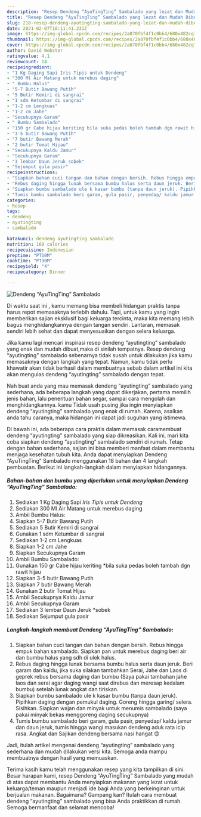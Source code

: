```yaml
---
description: "Resep Dendeng “AyuTingTing” Sambalado yang lezat dan Mudah Dibuat"
title: "Resep Dendeng “AyuTingTing” Sambalado yang lezat dan Mudah Dibuat"
slug: 218-resep-dendeng-ayutingting-sambalado-yang-lezat-dan-mudah-dibuat
date: 2021-02-07T18:11:41.231Z
image: https://img-global.cpcdn.com/recipes/2a870fbf4f1c0bb4/680x482cq70/dendeng-ayutingting-sambalado-foto-resep-utama.jpg
thumbnail: https://img-global.cpcdn.com/recipes/2a870fbf4f1c0bb4/680x482cq70/dendeng-ayutingting-sambalado-foto-resep-utama.jpg
cover: https://img-global.cpcdn.com/recipes/2a870fbf4f1c0bb4/680x482cq70/dendeng-ayutingting-sambalado-foto-resep-utama.jpg
author: David Webster
ratingvalue: 4.1
reviewcount: 14
recipeingredient:
- "1 Kg Daging Sapi Iris Tipis untuk Dendeng"
- "300 Ml Air Matang untuk merebus daging"
- " Bumbu Halus"
- "5-7 Butir Bawang Putih"
- "5 Butir Kemiri di sangrai"
- "1 sdm Ketumbar di sangrai"
- "1-2 cm Lengkuas"
- "1-2 cm Jahe"
- "Secukupnya Garam"
- " Bumbu Sambalado"
- "150 gr Cabe hijau keriting bila suka pedas boleh tambah dgn rawit hijau"
- "3-5 butir Bawang Putih"
- "7 butir Bawang Merah"
- "2 butir Tomat Hijau"
- "Secukupnya Kaldu Jamur"
- "Secukupnya Garam"
- "3 lembar Daun Jeruk sobek"
- "Sejumput gula pasir"
recipeinstructions:
- "Siapkan bahan cuci tangan dan bahan dengan bersih. Rebus hingga empuk bahan sambalado. Siapkan pan untuk merebus daging beri air dan bumbu halus yang sdh di ulek halus."
- "Rebus daging hingga lunak bersama bumbu halus serta daun jeruk. Beri garam dan kaldu, jika suka silakan tambahkan Serai, Jahe dan Laos di geprek rebus bersama daging dan bumbu (Saya pakai tambahan jahe laos dan serai agar daging wangi saat direbus dan meresap kedalam bumbu) setelah lunak angkat dan tiriskan."
- "Siapkan bumbu sambalado ule k kasar bumbu (tanpa daun jeruk). Pipihkan daging dengan pemukul daging. Goreng hingga garing/ selera. Sisihkan. Siapkan wajan dan minyak untuk menumis sambalado (saya pakai minyak bekas menggoreng daging secukupnya)"
- "Tumis bumbu sambalado beri garam, gula pasir, penyedap/ kaldu jamur dan daun jeruk, tumis hingga wangi masukan dendeng aduk rata icip rasa. Angkat dan Sajikan dendeng bersama nasi hangat 😍"
categories:
- Resep
tags:
- dendeng
- ayutingting
- sambalado

katakunci: dendeng ayutingting sambalado 
nutrition: 160 calories
recipecuisine: Indonesian
preptime: "PT10M"
cooktime: "PT30M"
recipeyield: "4"
recipecategory: Dinner

---
```



![Dendeng “AyuTingTing” Sambalado](https://img-global.cpcdn.com/recipes/2a870fbf4f1c0bb4/680x482cq70/dendeng-ayutingting-sambalado-foto-resep-utama.jpg)

Di waktu  saat ini , kamu memang bisa membeli hidangan praktis tanpa harus repot memasaknya terlebih dahulu. Tapi, untuk kamu yang ingin memberikan sajian eksklusif bagi keluarga tercinta, maka kita memang lebih bagus menghidangkannya dengan tangan sendiri. Lantaran, memasak sendiri lebih sehat dan dapat menyesuaikan dengan selera keluarga.

Jika kamu lagi mencari inspirasi resep dendeng “ayutingting” sambalado yang enak dan mudah dibuat,maka di sinilah tempatnya. Resep dendeng “ayutingting” sambalado  sebenarnya tidak susah untuk dilakukan jika kamu memasaknya dengan langkah yang tepat. Namun, kamu tidak perlu khawatir akan tidak berhasil dalam membuatnya 
sebab dalam artikel ini kita akan mengulas dendeng “ayutingting” sambalado dengan tepat.  



Nah buat anda yang mau memasak dendeng “ayutingting” sambalado yang sederhana, ada beberapa langkah yang dapat dikerjakan, pertama memilih jenis bahan, lalu penentuan bahan segar, sampai cara mengolah dan menghidangkannya. kamu Tidak usah pusing jika ingin menyiapkan dendeng “ayutingting” sambalado yang enak di rumah. Karena, asalkan anda  tahu caranya, maka hidangan ini dapat jadi suguhan yang istimewa.

Di bawah ini, ada beberapa cara praktis  dalam memasak caramembuat dendeng “ayutingting” sambalado yang siap dikreasikan. Kali ini, mari kita coba siapkan dendeng “ayutingting” sambalado sendiri di rumah. Tetap dengan bahan sederhana, sajian ini bisa memberi manfaat dalam membantu menjaga kesehatan tubuh kita. Anda dapat menyiapkan Dendeng “AyuTingTing” Sambalado menggunakan 18 bahan dan 4 langkah pembuatan. Berikut ini langkah-langkah dalam menyiapkan hidangannya.

<!--inarticleads1-->

##### Bahan-bahan dan bumbu yang diperlukan untuk menyiapkan Dendeng “AyuTingTing” Sambalado:

1. Sediakan 1 Kg Daging Sapi *Iris Tipis untuk Dendeng*
1. Sediakan 300 Ml Air Matang untuk merebus daging
1. Ambil  Bumbu Halus:
1. Siapkan 5-7 Butir Bawang Putih
1. Sediakan 5 Butir Kemiri di sangrai
1. Gunakan 1 sdm Ketumbar di sangrai
1. Sediakan 1-2 cm Lengkuas
1. Siapkan 1-2 cm Jahe
1. Siapkan Secukupnya Garam
1. Ambil  Bumbu Sambalado:
1. Gunakan 150 gr Cabe hijau keriting *bila suka pedas boleh tambah dgn rawit hijau
1. Siapkan 3-5 butir Bawang Putih
1. Siapkan 7 butir Bawang Merah
1. Gunakan 2 butir Tomat Hijau
1. Ambil Secukupnya Kaldu Jamur
1. Ambil Secukupnya Garam
1. Sediakan 3 lembar Daun Jeruk *sobek
1. Sediakan Sejumput gula pasir




<!--inarticleads2-->

##### Langkah-langkah membuat Dendeng “AyuTingTing” Sambalado:

1. Siapkan bahan cuci tangan dan bahan dengan bersih. Rebus hingga empuk bahan sambalado. Siapkan pan untuk merebus daging beri air dan bumbu halus yang sdh di ulek halus.
1. Rebus daging hingga lunak bersama bumbu halus serta daun jeruk. Beri garam dan kaldu, jika suka silakan tambahkan Serai, Jahe dan Laos di geprek rebus bersama daging dan bumbu (Saya pakai tambahan jahe laos dan serai agar daging wangi saat direbus dan meresap kedalam bumbu) setelah lunak angkat dan tiriskan.
1. Siapkan bumbu sambalado ule k kasar bumbu (tanpa daun jeruk). Pipihkan daging dengan pemukul daging. Goreng hingga garing/ selera. Sisihkan. Siapkan wajan dan minyak untuk menumis sambalado (saya pakai minyak bekas menggoreng daging secukupnya)
1. Tumis bumbu sambalado beri garam, gula pasir, penyedap/ kaldu jamur dan daun jeruk, tumis hingga wangi masukan dendeng aduk rata icip rasa. Angkat dan Sajikan dendeng bersama nasi hangat 😍




Jadi, itulah artikel mengenai  dendeng “ayutingting” sambalado  yang sederhana dan mudah dilakukan versi kita. Semoga anda mampu membuatnya dengan hasil yang memuaskan. 

Terima kasih kamu telah menggunakan resep yang kita tampilkan di sini. Besar harapan kami, resep  Dendeng “AyuTingTing” Sambalado yang mudah di atas dapat membantu Anda menyiapkan makanan yang lezat untuk keluarga/teman maupun menjadi ide bagi Anda yang berkeinginan untuk berjualan makanan. Bagaimana? Gampang kan? Itulah cara membuat dendeng “ayutingting” sambalado yang bisa Anda praktikkan di rumah. Semoga bermanfaat dan selamat mencoba!

